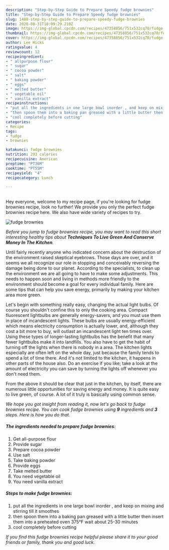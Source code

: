 ```yaml
---
description: "Step-by-Step Guide to Prepare Speedy fudge brownies"
title: "Step-by-Step Guide to Prepare Speedy fudge brownies"
slug: 1488-step-by-step-guide-to-prepare-speedy-fudge-brownies
date: 2020-08-31T10:09:29.210Z
image: https://img-global.cpcdn.com/recipes/47358856/751x532cq70/fudge-brownies-recipe-main-photo.jpg
thumbnail: https://img-global.cpcdn.com/recipes/47358856/751x532cq70/fudge-brownies-recipe-main-photo.jpg
cover: https://img-global.cpcdn.com/recipes/47358856/751x532cq70/fudge-brownies-recipe-main-photo.jpg
author: Lee Hicks
ratingvalue: 4
reviewcount: 12
recipeingredient:
- " allpurpose flour"
- " sugar"
- " cocoa powder"
- " salt"
- " baking powder"
- " eggs"
- " melted butter"
- " vegetable oil"
- " vanilla extract"
recipeinstructions:
- "put all the ingredients in one large bowl inorder , and keep on mixing and stirring till it smoothes"
- "then spoon them into a baking pan greased with a little butter then insert them into a preheated oven 375°F  wait about 25-30 minutes"
- "cool completely before cutting"
categories:
- Recipe
tags:
- fudge
- brownies

katakunci: fudge brownies 
nutrition: 293 calories
recipecuisine: American
preptime: "PT36M"
cooktime: "PT55M"
recipeyield: "4"
recipecategory: Lunch

---
```

<br>
Hey everyone, welcome to my recipe page, if you're looking for fudge brownies recipe, look no further! We provide you only the perfect fudge brownies recipe here. We also have wide variety of recipes to try.
<br>


![fudge brownies](https://img-global.cpcdn.com/recipes/47358856/751x532cq70/fudge-brownies-recipe-main-photo.jpg)

<i>Before you jump to fudge brownies recipe, you may want to read this short interesting healthy tips about 
<strong>Techniques To Live Green And Conserve Money In The Kitchen</strong>.</i>
</br>

Until fairly recently anyone who indicated concern about the destruction of the environment raised skeptical eyebrows. Those days are over, and it seems we all recognize our role in stopping and conceivably reversing the damage being done to our planet. According to the specialists, to clean up the environment we are all going to have to make some adjustments. This needs to happen soon and living in methods more friendly to the environment should become a goal for every individual family. Here are some tips that can help you save energy, primarily by making your kitchen area more green.

Let's begin with something really easy, changing the actual light bulbs. Of course you shouldn't confine this to only the cooking area. Compact fluorescent lightbulbs are generally energy-savers, and you must use them in place of incandescent lights. These bulbs are usually energy-efficient which means electricity consumption is actually lower, and, although they cost a bit more to buy, will outlast an incandescent light ten times over. Using these types of longer-lasting lightbulbs has the benefit that many fewer lightbulbs make it into landfills. You also have to get the habit of turning off the lights when there is nobody in a area. The kitchen lights especially are often left on the whole day, just because the family tends to spend a lot of time there. And it's not limited to the kitchen, it happens in other parts of the house also. Do an exercise if you like; take a look at the amount of electricity you can save by turning the lights off whenever you don't need them.

From the above it should be clear that just in the kitchen, by itself, there are numerous little opportunities for saving energy and money. It is quite easy to live green, of course. A lot of it truly is basically using common sense.


<i>We hope you got insight from reading it, now let's go back to fudge brownies recipe. You can cook fudge brownies using <strong>9</strong> ingredients and <strong>3</strong> steps. Here is how you do that.
</i>

##### The ingredients needed to prepare fudge brownies:

1. Get  all-purpose flour
1. Provide  sugar
1. Prepare  cocoa powder
1. Use  salt
1. Take  baking powder
1. Provide  eggs
1. Take  melted butter
1. You need  vegetable oil
1. You need  vanilla extract


##### Steps to make fudge brownies:

1. put all the ingredients in one large bowl inorder , and keep on mixing and stirring till it smoothes
1. then spoon them into a baking pan greased with a little butter then insert them into a preheated oven 375°F  wait about 25-30 minutes
1. cool completely before cutting


<i>If you find this fudge brownies recipe helpful please share it to your good friends or family, thank you and good luck.</i>
